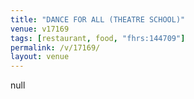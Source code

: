 ```yaml
---
title: "DANCE FOR ALL (THEATRE SCHOOL)"
venue: v17169
tags: [restaurant, food, "fhrs:144709"]
permalink: /v/17169/
layout: venue
---
```

null